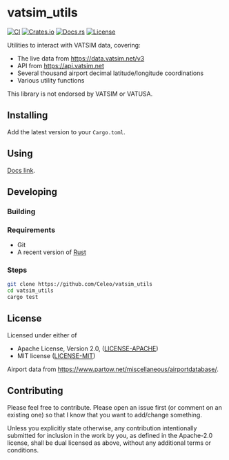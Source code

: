 # vatsim_utils

[![CI](https://github.com/Celeo/vatsim_utils/actions/workflows/ci.yml/badge.svg)](https://github.com/Celeo/vatsim_utils/actions/workflows/ci.yml)
[![Crates.io](https://img.shields.io/crates/v/vatsim_utils.svg)](https://crates.io/crates/vatsim_utils)
[![Docs.rs](https://docs.rs/vatsim_utils/badge.svg)](https://docs.rs/vatsim_utils)
[![License](https://img.shields.io/crates/l/vatsim_utils)](https://github.com/Celeo/vatsim_utils/blob/master/Cargo.toml#L10)

Utilities to interact with VATSIM data, covering:

- The live data from <https://data.vatsim.net/v3>
- API from <https://api.vatsim.net>
- Several thousand airport decimal latitude/longitude coordinations
- Various utility functions

This library is not endorsed by VATSIM or VATUSA.

## Installing

Add the latest version to your `Cargo.toml`.

## Using

[Docs link](https://docs.rs/vatsim_utils).

## Developing

### Building

### Requirements

* Git
* A recent version of [Rust](https://www.rust-lang.org/tools/install)

### Steps

```sh
git clone https://github.com/Celeo/vatsim_utils
cd vatsim_utils
cargo test
```

## License

Licensed under either of

* Apache License, Version 2.0, ([LICENSE-APACHE](LICENSE-APACHE))
* MIT license ([LICENSE-MIT](LICENSE-MIT))

Airport data from <https://www.partow.net/miscellaneous/airportdatabase/>.

## Contributing

Please feel free to contribute. Please open an issue first (or comment on an existing one) so that I know that you want to add/change something.

Unless you explicitly state otherwise, any contribution intentionally submitted for inclusion in the work by you, as defined in the Apache-2.0 license, shall be dual licensed as above, without any additional terms or conditions.
